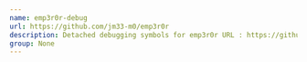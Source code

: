 ```yaml
---
name: emp3r0r-debug
url: https://github.com/jm33-m0/emp3r0r
description: Detached debugging symbols for emp3r0r URL : https://github.
group: None
---
```

